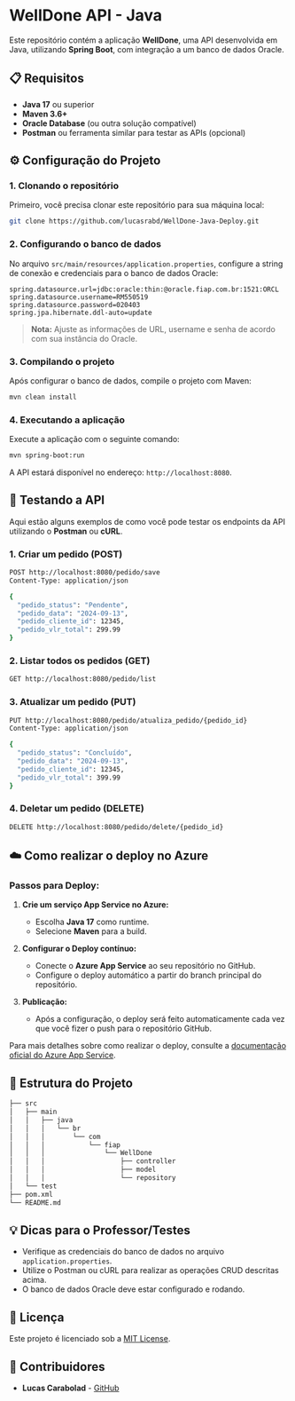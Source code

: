 # WellDone API - Java

Este repositório contém a aplicação **WellDone**, uma API desenvolvida em Java, utilizando **Spring Boot**, com integração a um banco de dados Oracle.

## 📋 Requisitos

- **Java 17** ou superior
- **Maven 3.6+**
- **Oracle Database** (ou outra solução compatível)
- **Postman** ou ferramenta similar para testar as APIs (opcional)

## ⚙️ Configuração do Projeto

### 1. Clonando o repositório

Primeiro, você precisa clonar este repositório para sua máquina local:

```bash
git clone https://github.com/lucasrabd/WellDone-Java-Deploy.git
```

### 2. Configurando o banco de dados

No arquivo `src/main/resources/application.properties`, configure a string de conexão e credenciais para o banco de dados Oracle:

```properties
spring.datasource.url=jdbc:oracle:thin:@oracle.fiap.com.br:1521:ORCL
spring.datasource.username=RM550519
spring.datasource.password=020403
spring.jpa.hibernate.ddl-auto=update
```

> **Nota:** Ajuste as informações de URL, username e senha de acordo com sua instância do Oracle.

### 3. Compilando o projeto

Após configurar o banco de dados, compile o projeto com Maven:

```bash
mvn clean install
```

### 4. Executando a aplicação

Execute a aplicação com o seguinte comando:

```bash
mvn spring-boot:run
```

A API estará disponível no endereço: `http://localhost:8080`.

## 🚀 Testando a API

Aqui estão alguns exemplos de como você pode testar os endpoints da API utilizando o **Postman** ou **cURL**.

### 1. Criar um pedido (POST)

```bash
POST http://localhost:8080/pedido/save
Content-Type: application/json

{
  "pedido_status": "Pendente",
  "pedido_data": "2024-09-13",
  "pedido_cliente_id": 12345,
  "pedido_vlr_total": 299.99
}
```

### 2. Listar todos os pedidos (GET)

```bash
GET http://localhost:8080/pedido/list
```

### 3. Atualizar um pedido (PUT)

```bash
PUT http://localhost:8080/pedido/atualiza_pedido/{pedido_id}
Content-Type: application/json

{
  "pedido_status": "Concluído",
  "pedido_data": "2024-09-13",
  "pedido_cliente_id": 12345,
  "pedido_vlr_total": 399.99
}
```

### 4. Deletar um pedido (DELETE)

```bash
DELETE http://localhost:8080/pedido/delete/{pedido_id}
```

## ☁️ Como realizar o deploy no Azure

### Passos para Deploy:

1. **Crie um serviço App Service no Azure:**
   - Escolha **Java 17** como runtime.
   - Selecione **Maven** para a build.

2. **Configurar o Deploy contínuo:**
   - Conecte o **Azure App Service** ao seu repositório no GitHub.
   - Configure o deploy automático a partir do branch principal do repositório.

3. **Publicação:**
   - Após a configuração, o deploy será feito automaticamente cada vez que você fizer o push para o repositório GitHub.

Para mais detalhes sobre como realizar o deploy, consulte a [documentação oficial do Azure App Service](https://learn.microsoft.com/en-us/azure/app-service/quickstart-java?tabs=javase&pivots=platform-linux).

## 📂 Estrutura do Projeto

```bash
├── src
│   ├── main
│   │   ├── java
│   │   │   └── br
│   │   │       └── com
│   │   │           └── fiap
│   │   │               └── WellDone
│   │   │                   ├── controller
│   │   │                   ├── model
│   │   │                   └── repository
│   └── test
├── pom.xml
└── README.md
```

## 💡 Dicas para o Professor/Testes

- Verifique as credenciais do banco de dados no arquivo `application.properties`.
- Utilize o Postman ou cURL para realizar as operações CRUD descritas acima.
- O banco de dados Oracle deve estar configurado e rodando.

## 📜 Licença

Este projeto é licenciado sob a [MIT License](LICENSE).

## 👥 Contribuidores

- **Lucas Carabolad** - [GitHub](https://github.com/lucasrabd)
